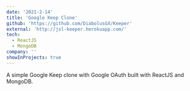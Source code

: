 ```yaml
---
date: '2021-2-14'
title: 'Google Keep Clone'
github: 'https://github.com/DiabolusGX/Keeper'
external: 'http://jsl-keeper.herokuapp.com/'
tech:
  - ReactJS
  - MongoDB
company: ''
showInProjects: true
---
```


A simple Google Keep clone with Google OAuth built with ReactJS and MongoDB.
